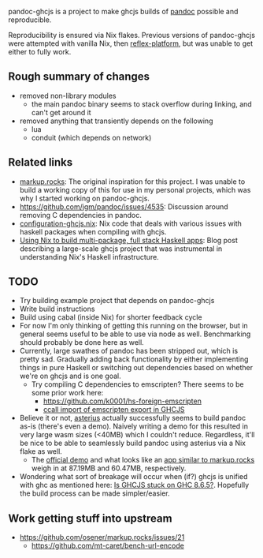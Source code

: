 pandoc-ghcjs is a project to make ghcjs builds of
[pandoc](https://github.com/jgm/pandoc/) possible and reproducible.

Reproducibility is ensured via Nix flakes. Previous versions of pandoc-ghcjs
were attempted with vanilla Nix, then
[reflex-platform](https://github.com/reflex-frp/reflex-platform), but was
unable to get either to fully work.

## Rough summary of changes

- removed non-library modules
  - the main pandoc binary seems to stack overflow during linking, and can't get around it
- removed anything that transiently depends on the following
  - lua
  - conduit (which depends on network)

## Related links

- [markup.rocks](https://github.com/osener/markup.rocks): The original
  inspiration for this project. I was unable to build a working copy of this
  for use in my personal projects, which was why I started working on
  pandoc-ghcjs.
- <https://github.com/jgm/pandoc/issues/4535>: Discussion around removing C
  dependencies in pandoc.
- [configuration-ghcjs.nix](https://github.com/NixOS/nixpkgs/blob/master/pkgs/development/haskell-modules/configuration-ghcjs.nix):
  Nix code that deals with various issues with haskell packages when compiling
  with ghcjs.
- [Using Nix to build multi-package, full stack Haskell apps](https://jade.fyi/blog/nix-and-haskell):
  Blog post describing a large-scale ghcjs project that was instrumental in
  understanding Nix's Haskell infrastructure.

## TODO

- Try building example project that depends on pandoc-ghcjs
- Write build instructions
- Build using cabal (inside Nix) for shorter feedback cycle
- For now I'm only thinking of getting this running on the browser, but in
  general seems useful to be able to use via node as well. Benchmarking should
  probably be done here as well.
- Currently, large swathes of pandoc has been stripped out, which is pretty
  sad. Gradually adding back functionality by either implementing things in
  pure Haskell or switching out dependencies based on whether we're on ghcjs
  and is one goal.
  - Try compiling C dependencies to emscripten? There seems to be some prior
    work here:
    - <https://github.com/k0001/hs-foreign-emscripten>
    - [ccall import of emscripten export in GHCJS](https://stackoverflow.com/questions/46868261/ccall-import-of-emscripten-export-in-ghcjs)
- Believe it or not, [asterius](https://github.com/tweag/asterius) actually
  successfully seems to build pandoc as-is (there's even a demo). Naively
  writing a demo for this resulted in very large wasm sizes (<40MB) which I
  couldn't reduce. Regardless, it'll be nice to be able to seamlessly build
  pandoc using asterius via a Nix flake as well.
  - The [official demo](https://asterius.netlify.app/demo/pandoc/pandoc.html)
    and what looks like an
    [app similar to markup.rocks](https://github.com/y-taka-23/wasm-pandoc)
    weigh in at 87.19MB and 60.47MB, respectively.
- Wondering what sort of breakage will occur when (if?) ghcjs is unified with
  ghc as mentioned here: [Is GHCJS stuck on GHC
  8.6.5?](https://www.reddit.com/r/haskell/comments/msmv4l/is_ghcjs_stuck_on_ghc_865/gutn13h/).
  Hopefully the build process can be made simpler/easier.

## Work getting stuff into upstream

- <https://github.com/osener/markup.rocks/issues/21>
  - <https://github.com/mt-caret/bench-url-encode>
